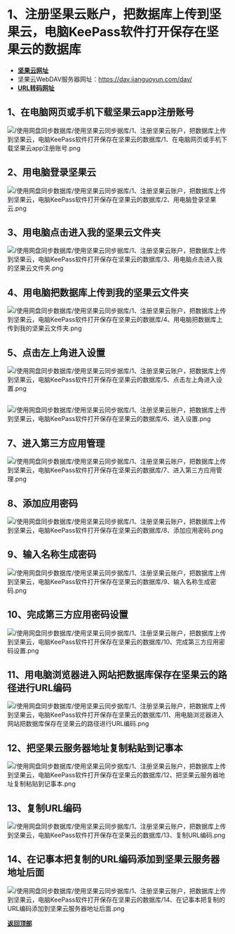 # <a name="锚点0"></a>1、注册坚果云账户，把数据库上传到坚果云，电脑KeePass软件打开保存在坚果云的数据库
- [**坚果云网址**](https://www.jianguoyun.com/)
- 坚果云WebDAV服务器网址：https://dav.jianguoyun.com/dav/
- [**URL转码网址**](http://tool.chinaz.com/Tools/Unicode.aspx)
## 1、在电脑网页或手机下载坚果云app注册账号
<p><img src="/使用网盘同步数据库/使用坚果云同步据库/1、注册坚果云账户，把数据库上传到坚果云，电脑KeePass软件打开保存在坚果云的数据库/1、在电脑网页或手机下载坚果云app注册账号.png" alt="/使用网盘同步数据库/使用坚果云同步据库/1、注册坚果云账户，把数据库上传到坚果云，电脑KeePass软件打开保存在坚果云的数据库/1、在电脑网页或手机下载坚果云app注册账号.png"/></p>

## 2、用电脑登录坚果云
<p><img src="/使用网盘同步数据库/使用坚果云同步据库/1、注册坚果云账户，把数据库上传到坚果云，电脑KeePass软件打开保存在坚果云的数据库/2、用电脑登录坚果云.png" alt="/使用网盘同步数据库/使用坚果云同步据库/1、注册坚果云账户，把数据库上传到坚果云，电脑KeePass软件打开保存在坚果云的数据库/2、用电脑登录坚果云.png"/></p>

## 3、用电脑点击进入我的坚果云文件夹
<p><img src="/使用网盘同步数据库/使用坚果云同步据库/1、注册坚果云账户，把数据库上传到坚果云，电脑KeePass软件打开保存在坚果云的数据库/3、用电脑点击进入我的坚果云文件夹.png" alt="/使用网盘同步数据库/使用坚果云同步据库/1、注册坚果云账户，把数据库上传到坚果云，电脑KeePass软件打开保存在坚果云的数据库/3、用电脑点击进入我的坚果云文件夹.png"/></p>

## 4、用电脑把数据库上传到我的坚果云文件夹
<p><img src="/使用网盘同步数据库/使用坚果云同步据库/1、注册坚果云账户，把数据库上传到坚果云，电脑KeePass软件打开保存在坚果云的数据库/4、用电脑把数据库上传到我的坚果云文件夹.png" alt="/使用网盘同步数据库/使用坚果云同步据库/1、注册坚果云账户，把数据库上传到坚果云，电脑KeePass软件打开保存在坚果云的数据库/4、用电脑把数据库上传到我的坚果云文件夹.png"/></p>

## 5、点击左上角进入设置
<p><img src="/使用网盘同步数据库/使用坚果云同步据库/1、注册坚果云账户，把数据库上传到坚果云，电脑KeePass软件打开保存在坚果云的数据库/5、点击左上角进入设置.png" alt="/使用网盘同步数据库/使用坚果云同步据库/1、注册坚果云账户，把数据库上传到坚果云，电脑KeePass软件打开保存在坚果云的数据库/5、点击左上角进入设置.png"/></p>

## 
<p><img src="/使用网盘同步数据库/使用坚果云同步据库/1、注册坚果云账户，把数据库上传到坚果云，电脑KeePass软件打开保存在坚果云的数据库/6、进入设置.png" alt="/使用网盘同步数据库/使用坚果云同步据库/1、注册坚果云账户，把数据库上传到坚果云，电脑KeePass软件打开保存在坚果云的数据库/6、进入设置.png"/></p>

## 7、进入第三方应用管理
<p><img src="/使用网盘同步数据库/使用坚果云同步据库/1、注册坚果云账户，把数据库上传到坚果云，电脑KeePass软件打开保存在坚果云的数据库/.png" alt="/使用网盘同步数据库/使用坚果云同步据库/1、注册坚果云账户，把数据库上传到坚果云，电脑KeePass软件打开保存在坚果云的数据库/7、进入第三方应用管理.png"/></p>

## 8、添加应用密码
<p><img src="/使用网盘同步数据库/使用坚果云同步据库/1、注册坚果云账户，把数据库上传到坚果云，电脑KeePass软件打开保存在坚果云的数据库/8、添加应用密码.png" alt="/使用网盘同步数据库/使用坚果云同步据库/1、注册坚果云账户，把数据库上传到坚果云，电脑KeePass软件打开保存在坚果云的数据库/8、添加应用密码.png"/></p>

## 9、输入名称生成密码
<p><img src="/使用网盘同步数据库/使用坚果云同步据库/1、注册坚果云账户，把数据库上传到坚果云，电脑KeePass软件打开保存在坚果云的数据库/9、输入名称生成密码.png" alt="/使用网盘同步数据库/使用坚果云同步据库/1、注册坚果云账户，把数据库上传到坚果云，电脑KeePass软件打开保存在坚果云的数据库/9、输入名称生成密码.png"/></p>

## 10、完成第三方应用密码设置
<p><img src="/使用网盘同步数据库/使用坚果云同步据库/1、注册坚果云账户，把数据库上传到坚果云，电脑KeePass软件打开保存在坚果云的数据库/10、完成第三方应用密码设置.png" alt="/使用网盘同步数据库/使用坚果云同步据库/1、注册坚果云账户，把数据库上传到坚果云，电脑KeePass软件打开保存在坚果云的数据库/10、完成第三方应用密码设置.png"/></p>

## 11、用电脑浏览器进入网站把数据库保存在坚果云的路径进行URL编码
<p><img src="/使用网盘同步数据库/使用坚果云同步据库/1、注册坚果云账户，把数据库上传到坚果云，电脑KeePass软件打开保存在坚果云的数据库/11、用电脑浏览器进入网站把数据库保存在坚果云的路径进行URL编码.png" alt="/使用网盘同步数据库/使用坚果云同步据库/1、注册坚果云账户，把数据库上传到坚果云，电脑KeePass软件打开保存在坚果云的数据库/11、用电脑浏览器进入网站把数据库保存在坚果云的路径进行URL编码.png"/></p>

## 12、把坚果云服务器地址复制粘贴到记事本
<p><img src="/使用网盘同步数据库/使用坚果云同步据库/1、注册坚果云账户，把数据库上传到坚果云，电脑KeePass软件打开保存在坚果云的数据库/12、把坚果云服务器地址复制粘贴到记事本.png" alt="/使用网盘同步数据库/使用坚果云同步据库/1、注册坚果云账户，把数据库上传到坚果云，电脑KeePass软件打开保存在坚果云的数据库/12、把坚果云服务器地址复制粘贴到记事本.png"/></p>

## 13、复制URL编码
<p><img src="/使用网盘同步数据库/使用坚果云同步据库/1、注册坚果云账户，把数据库上传到坚果云，电脑KeePass软件打开保存在坚果云的数据库/13、复制URL编码.png" alt="/使用网盘同步数据库/使用坚果云同步据库/1、注册坚果云账户，把数据库上传到坚果云，电脑KeePass软件打开保存在坚果云的数据库/13、复制URL编码.png"/></p>

## 14、在记事本把复制的URL编码添加到坚果云服务器地址后面
<p><img src="/使用网盘同步数据库/使用坚果云同步据库/1、注册坚果云账户，把数据库上传到坚果云，电脑KeePass软件打开保存在坚果云的数据库/14、在记事本把复制的URL编码添加到坚果云服务器地址后面.png" alt="/使用网盘同步数据库/使用坚果云同步据库/1、注册坚果云账户，把数据库上传到坚果云，电脑KeePass软件打开保存在坚果云的数据库/14、在记事本把复制的URL编码添加到坚果云服务器地址后面.png"/></p>

<a name="锚点2"></a><a href="#锚点0">**返回顶部**</a>